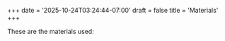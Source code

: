 +++
date = '2025-10-24T03:24:44-07:00'
draft = false
title = 'Materials'
+++

These are the materials used: